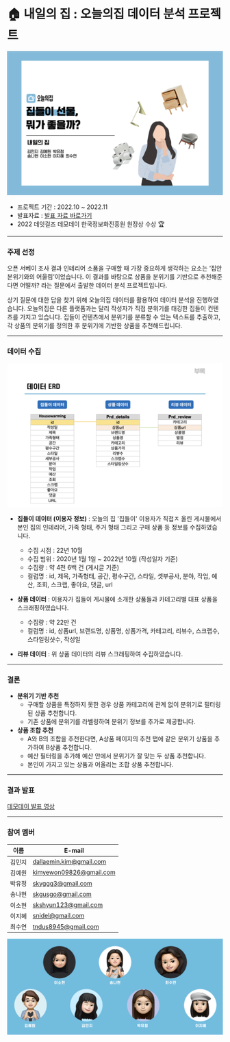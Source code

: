 # 🏠 내일의 집 : 오늘의집 데이터 분석 프로젝트
![main](main_img.png)

- 프로젝트 기간 : 2022.10 ~ 2022.11
- 발표자료 : [발표 자료 바로가기](nae_house_pt.pdf)
- 2022 데잇걸즈 데모데이 한국정보화진흥원 원장상 수상 🏆




---
### 주제 선정
오픈 서베이 조사 결과 인테리어 소품을 구매할 때 가장 중요하게 생각하는 요소는 ‘집안 분위기와의 어울림’이었습니다. 
이 결과를 바탕으로 상품을 분위기를 기반으로 추천해준다면 어떨까? 라는 질문에서 출발한 데이터 분석 프로젝트입니다.

상기 질문에 대한 답을 찾기 위해 오늘의집 데이터를 활용하여 데이터 분석을 진행하였습니다. 
오늘의집은 다른 플랫폼과는 달리 작성자가 직접 분위기를 태깅한 집들이 컨텐츠를 가지고 있습니다. 
집들이 컨텐츠에서 분위기를 분류할 수 있는 텍스트를 추출하고, 각 상품의 분위기를 정의한 후 분위기에 기반한 상품을 추천해드립니다.

---
### 데이터 수집
![schema](schema_img.png)

- **집들이 데이터 (이용자 정보)** : 오늘의 집 '집들이' 이용자가 직접ㅈ 올린 게시물에서 본인 집의 인테리어, 가족 형태, 주거 형태 그리고 구매 상품 등 정보를 수집하였습니다.
  - 수집 시점 : 22년 10월  
  - 수집 범위 : 2020년 1월 1일 ~ 2022년 10월 (작성일자 기준)
  - 수집량 : 약 4천 6백 건 (게시글 기준)
  - 컬럼명 : id, 제목, 가족형태, 공간, 평수구간, 스타일, 셋부공사, 분야, 작업, 예산, 조회, 스크랩, 좋아요, 댓글, url
  
- **상품 데이터** : 이용자가 집들이 게시물에 소개한 상품들과 카테고리별 대표 상품을 스크래핑하였습니다.
  - 수집량 : 약 22만 건  
  - 컬럼명 : id, 상품url, 브랜드명, 상품명, 상품가격, 카테고리, 리뷰수, 스크랩수, 스타일링샷수, 작성일

- **리뷰 데이터** : 위 상품 데이터의 리뷰 스크래핑하여 수집하였습니다.

---
### 결론
- **분위기 기반 추천**
    - 구매할 상품을 특정하지 못한 경우 상품 카테고리에 관계 없이 분위기로 필터링된 상품 추천합니다.
    - 기존 상품에 분위기를 라벨링하여 분위기 정보를 추가로 제공합니다.
- **상품 조합 추천**
    - A와 B의 조합을 추천한다면, A상품 페이지의 추천 탭에 같은 분위기 상품을 추가하여 B상품 추천합니다.
    - 예산 필터링을 추가해 예산 안에서 분위기가 잘 맞는 두 상품 추천합니다.
    - 본인이 가지고 있는 상품과 어울리는 조합 상품 추천합니다.

---
### 결과 발표
[데모데이 발표 영상](https://drive.google.com/file/d/174-3qwHxanEfM5FY-H3GO69z1xc-Fe79/view)


---
### 참여 멤버

| 이름     | E-mail              |
|----------|--------------------|
| 김민지    | dallaemin.kim@gmail.com   |
| 김예원    | kimyewon09826@gmail.com  |
| 박유정    | skyggg3@gmail.com|
| 송나현    | skgusgo@gmail.com|
| 이소현    | skshyun123@gmail.com|
| 이지혜    | snidel@gmail.com|
| 최수연    | tndus8945@gmail.com|


![members](members_img.png)




